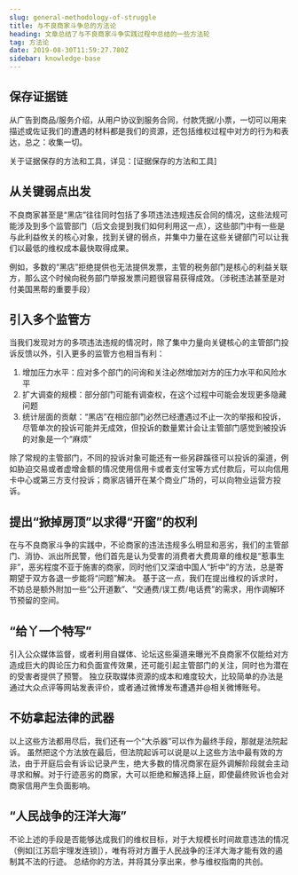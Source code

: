 ```yaml
---
slug: general-methodology-of-struggle
title: 与不良商家斗争总的方法论
heading: 文章总结了与不良商家斗争实践过程中总结的一些方法轮
tag: 方法论
date: 2019-08-30T11:59:27.780Z
sidebar: knowledge-base
---
```


## 保存证据链
从广告到商品/服务介绍，从用户协议到服务合同，付款凭据/小票，一切可以用来描述或佐证我们的遭遇的材料都是我们的资源，还包括维权过程中对方的行为和表达，总之：收集一切。

关于证据保存的方法和工具，详见：[证据保存的方法和工具]

## 从关键弱点出发
不良商家甚至是“黑店”往往同时包括了多项违法违规违反合同的情况，这些法规可能涉及到多个监管部门（后文会提到我们如何利用这一点），这些部门中有一些是与此利益攸关的核心对象，找到关键的弱点，并集中力量在这些关键部门可以让我们以最低的维权成本最快取得成果。

例如，多数的“黑店”拒绝提供也无法提供发票，主管的税务部门是核心的利益关联方，那么这个时候向税务部门举报发票问题很容易获得成效。（涉税违法甚至是对付美国黑帮的重要手段）

## 引入多个监管方
当我们发现对方的多项违法违规的情况时，除了集中力量向关键核心的主管部门投诉反馈以外，引入更多的监管方也相当有利：

1. 增加压力水平：应对多个部门的问询和关注必然增加对方的压力水平和风险水平
2. 扩大调查的规模：部分部门可能有调查权，在这个过程中可能会发现更多隐藏问题
3. 统计层面的贡献：“黑店”在相应部门必然已经遭遇过不止一次的举报和投诉，尽管单次的投诉可能并无成效，但投诉的数量累计会让主管部门感觉到被投诉的对象是一个“麻烦”

除了常规的主管部门，不同的投诉对象可能还有一些另辟蹊径可以投诉的渠道，例如胁迫交易或者虚增金额的情况使用信用卡或者支付宝等方式付款后，可以向信用卡中心或第三方支付投诉；商家店铺开在某个商业广场的，可以向物业运营方投诉。

## 提出“掀掉房顶”以求得“开窗”的权利
在与不良商家斗争的实践中，不论商家的违法违规多么明显和恶劣，我们的主管部门、消协、派出所民警，他们首先是认为受害的消费者大费周章的维权是“惹事生非”，恶劣程度不亚于施害的商家，同时他们又深谙中国人“折中”的方法，总是寄期望于双方各退一步能将“问题”解决。
基于这一点，我们在提出维权的诉求时，不妨总是额外附加一些“公开道歉”、“交通费/误工费/电话费”的需求，用作调解环节预留的空间。


## “给丫一个特写”
引入公众媒体监督，或者利用自媒体、论坛这些渠道来曝光不良商家不仅能给对方造成巨大的舆论压力和负面宣传效果，还可能引起主管部门的关注，同时也为潜在的受害者提供了预警。
独立获取媒体资源的成本和难度较大，比较简单的办法是通过大众点评等网站发表评价，或者通过微博发布遭遇并@相关微博账号。

## 不妨拿起法律的武器
以上这些方法都用尽后，我们还有一个“大杀器”可以作为最终手段，那就是法院起诉。
虽然把这个方法放在最后，但法院起诉可以说是以上这些方法中最有效的方法，由于开庭后会有诉讼记录产生，绝大多数的情况商家在庭外调解阶段就会主动寻求和解。对于行迹恶劣的商家，大可以拒绝和解选择上庭，即使最终败诉也会对商家信用产生负面影响。

## “人民战争的汪洋大海”
不论上述的手段是否能够达成我们的维权目标，对于大规模长时间故意违法的情况（例如[江苏启宇理发连锁]），唯有将对方置于人民战争的汪洋大海才能有效的遏制其不法的行迹。
总结你的方法，并将其分享出来，参与维权指南的共创。